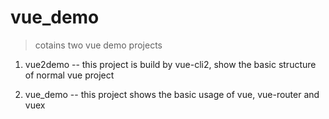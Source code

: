# vue_demo
> cotains two vue demo projects

1. vue2demo
  -- this project is build by vue-cli2, show the basic structure of normal vue project
  
2. vue_demo
  -- this project shows the basic usage of vue, vue-router and vuex
